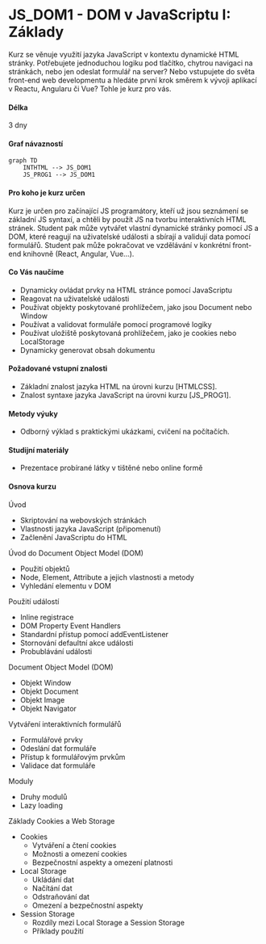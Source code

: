 # JS_DOM1 - DOM v JavaScriptu I: Základy

Kurz se věnuje využití jazyka JavaScript v kontextu dynamické HTML stránky. Potřebujete jednoduchou logiku pod tlačítko, chytrou navigaci na stránkách, nebo jen odeslat formulář na server? Nebo vstupujete do světa front-end web developmentu a hledáte první krok směrem k vývoji aplikací v Reactu, Angularu či Vue? Tohle je kurz pro vás.

#### Délka

3 dny

#### Graf návazností

```mermaid
graph TD
    INTHTML --> JS_DOM1
    JS_PROG1 --> JS_DOM1
```

#### Pro koho je kurz určen

Kurz je určen pro začínající JS programátory, kteří už jsou seznámení se základní JS syntaxí, a chtěli by použít JS na tvorbu interaktivních HTML stránek. Student pak může vytvářet vlastní dynamické stránky pomocí JS a DOM, které reagují na uživatelské události a sbírají a validují data pomocí formulářů. Student pak může pokračovat ve vzdělávání v konkrétní front-end knihovně (React, Angular, Vue…).

#### Co Vás naučíme

- Dynamicky ovládat prvky na HTML stránce pomocí JavaScriptu
- Reagovat na uživatelské události
- Používat objekty poskytované prohlížečem, jako jsou Document nebo Window
- Používat a validovat formuláře pomocí programové logiky
- Používat uložiště poskytovaná prohlížečem, jako je cookies nebo LocalStorage
- Dynamicky generovat obsah dokumentu

#### Požadované vstupní znalosti

- Základní znalost jazyka HTML na úrovni kurzu [HTMLCSS].
- Znalost syntaxe jazyka JavaScript na úrovni kurzu [JS_PROG1].

#### Metody výuky

- Odborný výklad s praktickými ukázkami, cvičení na počítačích.

#### Studijní materiály

- Prezentace probírané látky v tištěné nebo online formě

#### Osnova kurzu

Úvod

- Skriptování na webovských stránkách
- Vlastnosti jazyka JavaScript (připomenutí)
- Začlenění JavaScriptu do HTML

Úvod do Document Object Model (DOM)

- Použití objektů
- Node, Element, Attribute a jejich vlastnosti a metody
- Vyhledání elementu v DOM

Použití událostí

- Inline registrace
- DOM Property Event Handlers
- Standardní přístup pomocí addEventListener
- Stornování defaultní akce události
- Probublávání události

Document Object Model (DOM)

- Objekt Window
- Objekt Document
- Objekt Image
- Objekt Navigator

Vytváření interaktivních formulářů

- Formulářové prvky
- Odeslání dat formuláře
- Přístup k formulářovým prvkům
- Validace dat formuláře

Moduly

- Druhy modulů
- Lazy loading

Základy Cookies a Web Storage

- Cookies
  - Vytváření a čtení cookies
  - Možnosti a omezení cookies
  - Bezpečnostní aspekty a omezení platnosti
- Local Storage
  - Ukládání dat
  - Načítání dat
  - Odstraňování dat
  - Omezení a bezpečnostní aspekty
- Session Storage
  - Rozdíly mezi Local Storage a Session Storage
  - Příklady použití